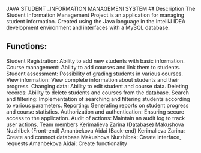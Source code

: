JAVA STUDENT _INFORMATION MANAGEMENI
SYSTEM
#‡ Description
The Student Information Management Project is an application for managing student information. Created using the Java language in the IntelliJ IDEA development environment and interfaces with a MySQL database.
## Functions:
﻿﻿﻿Student Registration: Ability to add new students with basic information.
﻿﻿﻿Course management: Ability to add courses and link them to students.
﻿﻿﻿Student assessment: Possibility of grading students in various courses.
﻿﻿View information: View complete information about students and their progress.
﻿﻿Changing data: Ability to edit student and course data.
﻿﻿﻿Deleting records: Ability to delete students and courses from the database.
﻿﻿﻿Search and filtering: Implementation of searching and filtering students according to various parameters.
﻿﻿Reporting: Generating reports on student progress and course statistics.
﻿﻿﻿Authorization and authentication: Ensuring secure access to the application.
﻿﻿﻿﻿Audit of actions: Maintain an audit log to track user actions.
    Team members
﻿﻿Kerimalieva Zarina (Database)
﻿﻿Makushova Nuzhibek (Front-end)
﻿﻿Amanbekova Aidai (Back-end)
﻿﻿﻿Kerimalieva Zarina: Create and connect database
﻿﻿﻿Makushova Nurzhibek: Create interface, requests
﻿﻿﻿Amanbekova Aidai: Create functionality
